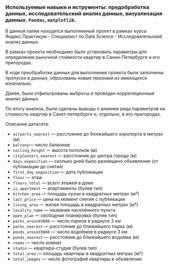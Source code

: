 ### Используемые навыки и иструменты: предобработка данных, исследовательский анализ данных, визуализация данных. `Pandas`, `matplotlib`.

В данной папке находится выполненный проект в рамках курса Яндекс.Практикум - Специалист по Data Science - Исследовательский анализ данных.

В рамках проекта необходимо было установить параметры для определения рыночной стоймости квартир в Санки-Петербурге и его пригородах.

В ходе преобработки данных для выполнения проекта были заполнены пропуски в данных, образованы новые признаки из имеющихся изначально.

Далее, были отфильтрованы выбросы и проведен корреляционный анализ данных.

По итогу анализа, были сделаны выводы о влияние ряда параметров на стоимость квартир в Санкт-петербурге и, отдельно, в его пригородах. 

Описание датасета:

- `airports_nearest` — расстояние до ближайшего аэропорта в метрах (м)
- `balcony`— число балконов
- `ceiling_height` — высота потолков (м)
- `cityCenters_nearest` — расстояние до центра города (м)
- `days_exposition` — сколько дней было размещено объявление (от публикации до снятия)
- `first_day_exposition` — дата публикации
- `floor` — этаж
- `floors_total` — всего этажей в доме
- `is_apartment` — апартаменты (булев тип)
- `kitchen_area` — площадь кухни в квадратных метрах (м²)
- `last_price` — цена на момент снятия с публикации
- `living_area` — жилая площадь в квадратных метрах (м²)
- `locality_name` — название населённого пункта
- `open_plan` — свободная планировка (булев тип)
- `parks_around3000` — число парков в радиусе 3 км
- `parks_nearest` — расстояние до ближайшего парка (м)
- `ponds_around3000` — число водоёмов в радиусе 3 км
- `ponds_nearest` — расстояние до ближайшего водоёма (м)
- `rooms` — число комнат
- `studio` — квартира-студия (булев тип)
- `total_area` — площадь квартиры в квадратных метрах (м²)
- `total_images` — число фотографий квартиры в объявлении

